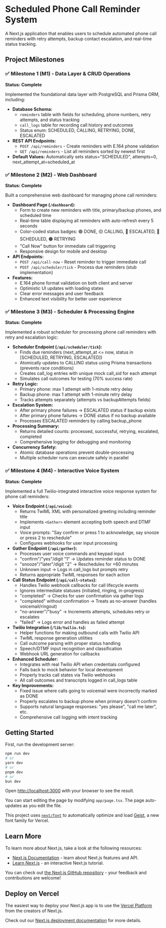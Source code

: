 # Scheduled Phone Call Reminder System

A Next.js application that enables users to schedule automated phone call reminders with retry attempts, backup contact escalation, and real-time status tracking.

## Project Milestones

### ✅ Milestone 1 (M1) - Data Layer & CRUD Operations
**Status: Complete**

Implemented the foundational data layer with PostgreSQL and Prisma ORM, including:
- **Database Schema:**
  - `reminders` table with fields for scheduling, phone numbers, retry attempts, and status tracking
  - `call_logs` table for recording call history and outcomes
  - Status enum: SCHEDULED, CALLING, RETRYING, DONE, ESCALATED
- **REST API Endpoints:**
  - `POST /api/reminders` - Create reminders with E.164 phone validation
  - `GET /api/reminders` - List all reminders sorted by newest first
- **Default Values:** Automatically sets status="SCHEDULED", attempts=0, next_attempt_at=scheduled_at

### ✅ Milestone 2 (M2) - Web Dashboard
**Status: Complete**

Built a comprehensive web dashboard for managing phone call reminders:
- **Dashboard Page (`/dashboard`):**
  - Form to create new reminders with title, primary/backup phones, and scheduled time
  - Real-time table displaying all reminders with auto-refresh every 5 seconds
  - Color-coded status badges: 🟢 DONE, 🟡 CALLING, 🔴 ESCALATED, 🔵 SCHEDULED, 🟠 RETRYING
  - "Call Now" button for immediate call triggering
  - Responsive design for mobile and desktop
- **API Endpoints:**
  - `POST /api/call-now` - Reset reminder to trigger immediate call
  - `POST /api/scheduler/tick` - Process due reminders (stub implementation)
- **Features:**
  - E.164 phone format validation on both client and server
  - Optimistic UI updates with loading states
  - Clear error messages and user feedback
  - Enhanced text visibility for better user experience

### ✅ Milestone 3 (M3) - Scheduler & Processing Engine
**Status: Complete**

Implemented a robust scheduler for processing phone call reminders with retry and escalation logic:
- **Scheduler Endpoint (`/api/scheduler/tick`):**
  - Finds due reminders (next_attempt_at <= now, status in [SCHEDULED, RETRYING, ESCALATED])
  - Atomically updates to CALLING status using Prisma transactions (prevents race conditions)
  - Creates call_log entries with unique mock call_sid for each attempt
  - Simulates call outcomes for testing (70% success rate)
- **Retry Logic:**
  - Primary phone: max 1 attempt with 1-minute retry delay
  - Backup phone: max 1 attempt with 1-minute retry delay
  - Tracks attempts separately (attempts vs backupAttempts fields)
- **Escalation System:**
  - After primary phone failures → ESCALATED status if backup exists
  - After primary phone failures → DONE status if no backup available
  - Processes ESCALATED reminders by calling backup_phone
- **Processing Summary:**
  - Returns detailed counts: processed, successful, retrying, escalated, completed
  - Comprehensive logging for debugging and monitoring
- **Concurrency Safety:**
  - Atomic database operations prevent double-processing
  - Multiple scheduler runs can execute safely in parallel

### ✅ Milestone 4 (M4) - Interactive Voice System
**Status: Complete**

Implemented a full Twilio-integrated interactive voice response system for phone call reminders:
- **Voice Endpoint (`/api/voice`):**
  - Returns TwiML XML with personalized greeting including reminder title
  - Implements `<Gather>` element accepting both speech and DTMF input
  - Voice prompts: "Say confirm or press 1 to acknowledge, say snooze or press 2 to reschedule"
  - Configures webhooks for user input processing
- **Gather Endpoint (`/api/gather`):**
  - Processes user voice commands and keypad input
  - "confirm"/"yes"/digit "1" → Updates reminder status to DONE
  - "snooze"/"later"/digit "2" → Reschedules for +60 minutes
  - Unknown input → Logs in call_logs but prompts retry
  - Returns appropriate TwiML responses for each action
- **Call Status Endpoint (`/api/call-status`):**
  - Handles Twilio webhook callbacks for call lifecycle events
  - Ignores intermediate statuses (initiated, ringing, in-progress)
  - "completed" → Checks for user confirmation via gather logs
  - "completed" without confirmation → Treats as no-answer (handles voicemail/ringout)
  - "no-answer"/"busy" → Increments attempts, schedules retry or escalates
  - "failed" → Logs error and handles as failed attempt
- **Twilio Integration (`/lib/twilio.ts`):**
  - Helper functions for making outbound calls with Twilio API
  - TwiML response generation utilities
  - Call outcome parsing with proper status handling
  - Speech/DTMF input recognition and classification
  - Webhook URL generation for callbacks
- **Enhanced Scheduler:**
  - Integrates with real Twilio API when credentials configured
  - Falls back to mock behavior for local development
  - Properly tracks call states via Twilio webhooks
  - All call outcomes and transcripts logged in call_logs table
- **Key Improvements:**
  - Fixed issue where calls going to voicemail were incorrectly marked as DONE
  - Properly escalates to backup phone when primary doesn't confirm
  - Supports natural language responses: "yes please", "call me later", etc.
  - Comprehensive call logging with intent tracking

## Getting Started

First, run the development server:

```bash
npm run dev
# or
yarn dev
# or
pnpm dev
# or
bun dev
```

Open [http://localhost:3000](http://localhost:3000) with your browser to see the result.

You can start editing the page by modifying `app/page.tsx`. The page auto-updates as you edit the file.

This project uses [`next/font`](https://nextjs.org/docs/app/building-your-application/optimizing/fonts) to automatically optimize and load [Geist](https://vercel.com/font), a new font family for Vercel.

## Learn More

To learn more about Next.js, take a look at the following resources:

- [Next.js Documentation](https://nextjs.org/docs) - learn about Next.js features and API.
- [Learn Next.js](https://nextjs.org/learn) - an interactive Next.js tutorial.

You can check out [the Next.js GitHub repository](https://github.com/vercel/next.js) - your feedback and contributions are welcome!

## Deploy on Vercel

The easiest way to deploy your Next.js app is to use the [Vercel Platform](https://vercel.com/new?utm_medium=default-template&filter=next.js&utm_source=create-next-app&utm_campaign=create-next-app-readme) from the creators of Next.js.

Check out our [Next.js deployment documentation](https://nextjs.org/docs/app/building-your-application/deploying) for more details.

